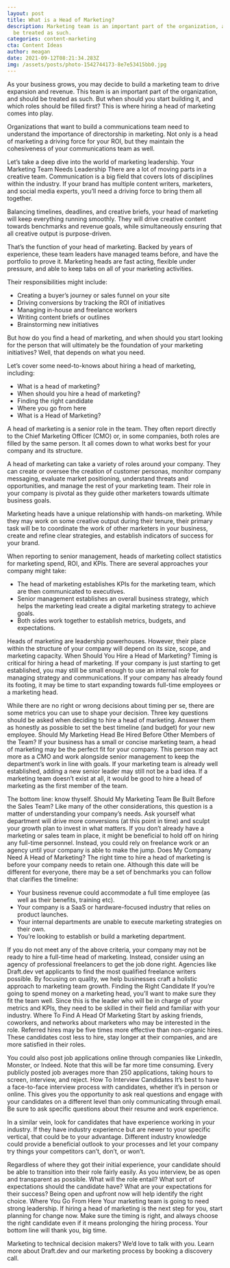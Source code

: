 ```yaml
---
layout: post
title: What is a Head of Marketing?
description: Marketing team is an important part of the organization, and should
  be treated as such.
categories: content-marketing
cta: Content Ideas
author: meagan
date: 2021-09-12T08:21:34.283Z
img: /assets/posts/photo-1542744173-8e7e53415bb0.jpg
---
```

As your business grows, you may decide to build a marketing team to drive expansion and revenue. This team is an important part of the organization, and should be treated as such. But when should you start building it, and which roles should be filled first? This is where hiring a head of marketing comes into play.

Organizations that want to build a communications team need to understand the importance of directorship in marketing. Not only is a head of marketing a driving force for your ROI, but they maintain the cohesiveness of your communications team as well.

Let’s take a deep dive into the world of marketing leadership.
Your Marketing Team Needs Leadership
There are a lot of moving parts in a creative team. Communication is a big field that covers lots of disciplines within the industry. If your brand has multiple content writers, marketers, and social media experts, you’ll need a driving force to bring them all together. 

Balancing timelines, deadlines, and creative briefs, your head of marketing will keep everything running smoothly. They will drive creative content towards benchmarks and revenue goals, while simultaneously ensuring that all creative output is purpose-driven.

That’s the function of your head of marketing. Backed by years of experience, these team leaders have managed teams before, and have the portfolio to prove it. Marketing heads are fast acting, flexible under pressure, and able to keep tabs on all of your marketing activities.

Their responsibilities might include:
- Creating a buyer’s journey or sales funnel on your site
- Driving conversions by tracking the ROI of initiatives
- Managing in-house and freelance workers
- Writing content briefs or outlines 
- Brainstorming new initiatives

But how do you find a head of marketing, and when should you start looking for the person that will ultimately be the foundation of your marketing initiatives? Well, that depends on what you need.

Let’s cover some need-to-knows about hiring a head of marketing, including:

- What is a head of marketing?
- When should you hire a head of marketing?
- Finding the right candidate
- Where you go from here
- What is a Head of Marketing?

A head of marketing is a senior role in the team. They often report directly to the Chief Marketing Officer (CMO) or, in some companies, both roles are filled by the same person. It all comes down to what works best for your company and its structure.

A head of marketing can take a variety of roles around your company. They can create or oversee the creation of customer personas, monitor company messaging, evaluate market positioning, understand threats and opportunities, and manage the rest of your marketing team. Their role in your company is pivotal as they guide other marketers towards ultimate business goals.

Marketing heads have a unique relationship with hands-on marketing. While they may work on some creative output during their tenure, their primary task will be to coordinate the work of other marketers in your business, create and refine clear strategies, and establish indicators of success for your brand.

When reporting to senior management, heads of marketing collect statistics for marketing spend, ROI, and KPIs. There are several approaches your company might take:

- The head of marketing establishes KPIs for the marketing team, which are then communicated to executives.
- Senior management establishes an overall business strategy, which helps the marketing lead create a digital marketing strategy to achieve goals.
- Both sides work together to establish metrics, budgets, and expectations.

Heads of marketing are leadership powerhouses. However, their place within the structure of your company will depend on its size, scope, and marketing capacity.
When Should You Hire a Head of Marketing?
Timing is critical for hiring a head of marketing. If your company is just starting to get established, you may still be small enough to use an internal role for managing strategy and communications. If your company has already found its footing, it may be time to start expanding towards full-time employees or a marketing head.

While there are no right or wrong decisions about timing per se, there are some metrics you can use to shape your decision. Three key questions should be asked when deciding to hire a head of marketing. Answer them as honestly as possible to set the best timeline (and budget) for your new employee.
Should My Marketing Head Be Hired Before Other Members of the Team?
If your business has a small or concise marketing team, a head of marketing may be the perfect fit for your company. This person may act more as a CMO and work alongside senior management to keep the department’s work in line with goals. If your marketing team is already well established, adding a new senior leader may still not be a bad idea. If a marketing team doesn’t exist at all, it would be good to hire a head of marketing as the first member of the team.

The bottom line: know thyself.
Should My Marketing Team Be Built Before the Sales Team?
Like many of the other considerations, this question is a matter of understanding your company’s needs. Ask yourself what department will drive more conversions (at this point in time) and sculpt your growth plan to invest in what matters. If you don’t already have a marketing or sales team in place, it might be beneficial to hold off on hiring any full-time personnel. Instead, you could rely on freelance work or an agency until your company is able to make the jump.
Does My Company Need A Head of Marketing?
The right time to hire a head of marketing is before your company needs to retain one. Although this date will be different for everyone, there may be a set of benchmarks you can follow that clarifies the timeline:

- Your business revenue could accommodate a full time employee (as well as their benefits, training etc).
- Your company is a SaaS or hardware-focused industry that relies on product launches.
- Your internal departments are unable to execute marketing strategies on their own.
- You’re looking to establish or build a marketing department.

If you do not meet any of the above criteria, your company may not be ready to hire a full-time head of marketing. Instead, consider using an agency of professional freelancers to get the job done right. Agencies like Draft.dev vet applicants to find the most qualified freelance writers possible. By focusing on quality, we help businesses craft a holistic approach to marketing team growth.
Finding the Right Candidate
If you’re going to spend money on a marketing head, you’ll want to make sure they fit the team well. Since this is the leader who will be in charge of your metrics and KPIs, they need to be skilled in their field and familiar with your industry.
Where To Find A Head Of Marketing
Start by asking friends, coworkers, and networks about marketers who may be interested in the role. Referred hires may be five times more effective than non-organic hires. These candidates cost less to hire, stay longer at their companies, and are more satisfied in their roles.

You could also post job applications online through companies like LinkedIn, Monster, or Indeed. Note that this will be far more time consuming. Every publicly posted job averages more than 250 applications, taking hours to screen, interview, and reject.
How To Interview Candidates
It’s best to have a face-to-face interview process with candidates, whether it’s in person or online. This gives you the opportunity to ask real questions and engage with your candidates on a different level than only communicating through email. Be sure to ask specific questions about their resume and work experience. 

In a similar vein, look for candidates that have experience working in your industry. If they have industry experience but are newer to your specific vertical, that could be to your advantage. Different industry knowledge could provide a beneficial outlook to your processes and let your company try things your competitors can’t, don’t, or won’t.

Regardless of where they got their initial experience, your candidate should be able to transition into their role fairly easily. As you interview, be as open and transparent as possible. What will the role entail? What sort of expectations should the candidate have? What are your expectations for their success? Being open and upfront now will help identify the right choice.
Where You Go From Here
Your marketing team is going to need strong leadership. If hiring a head of marketing is the next step for you, start planning for change now. Make sure the timing is right, and always choose the right candidate even if it means prolonging the hiring process. Your bottom line will thank you, big time.

Marketing to technical decision makers? We’d love to talk with you. Learn more about Draft.dev and our marketing process by booking a discovery call.
